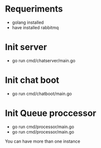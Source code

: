 # Requeriments
- golang installed
- have installed rabbitmq

# Init server
- go run cmd/chatserver/main.go

# Init chat boot
- go run cmd/chatboot/main.go

# Init Queue proccessor 
- go run cmd/processor/main.go 
- go run cmd/processor/main.go 

You can have more than one instance
